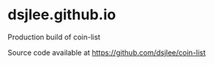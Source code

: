 # dsjlee.github.io
Production build of coin-list

Source code available at https://github.com/dsjlee/coin-list
